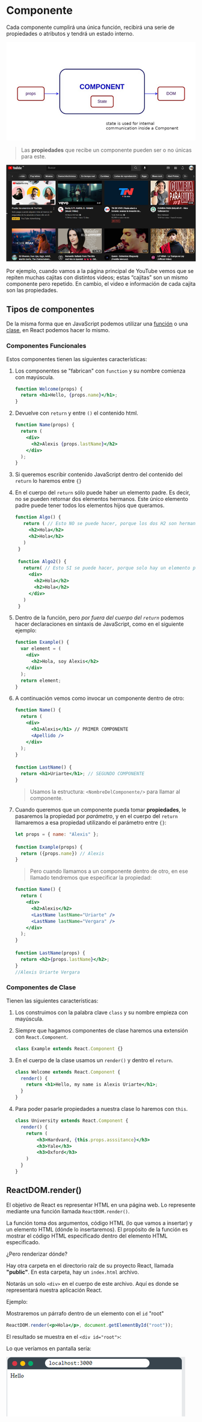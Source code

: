 # Componente

Cada componente cumplirá una única función, recibirá una serie de propiedades o atributos y tendrá un estado interno.

![componente](./Images/componente.png)

> Las **propiedades** que recibe un componente pueden ser o no únicas para este.

![youtube](./Images/youtube.png)

Por ejemplo, cuando vamos a la página principal de YouTube vemos que se repiten muchas cajitas con distintos videos; estas “cajitas” son un mismo componente pero repetido. En cambio, el video e información de cada cajita son las propiedades.

## Tipos de componentes

De la misma forma que en JavaScript podemos utilizar una [función](../../00-Languages/JavaScript/02-INTERMEDIATE/03-Functions.md) o una [clase](../../00-Languages/JavaScript/03-POO/03-Clases.md), en React podemos hacer lo mismo.

### Componentes Funcionales

Estos componentes tienen las siguientes características:

1. Los componentes se "fabrican" con `function` y su nombre comienza con mayúscula.

   ```jsx
   function Welcome(props) {
     return <h1>Hello, {props.name}</h1>;
   }
   ```

2. Devuelve con `return` y entre `()` el contenido html.

   ```jsx
   function Name(props) {
     return (
       <div>
         <h2>Alexis {props.lastName}</h2>
       </div>
     );
   }
   ```

3. Si queremos escribir contenido JavaScript dentro del contenido del `return` lo haremos entre `{}`

4. En el cuerpo del `return` sólo puede haber un elemento padre. Es decir, no se pueden retornar dos elementos hermanos. Este único elemento padre puede tener todos los elementos hijos que queramos.

   ```jsx
   function Algo() {
      return ( // Esto NO se puede hacer, porque los dos H2 son hermanos.
   	    <h2>Hola</h2>
   	    <h2>Hola</h2>
      )
    }

    function Algo2() {
      return( // Esto SI se puede hacer, porque solo hay un elemento padre.
   	    <div>
   		  <h2>Hola</h2>
   		  <h2>Hola</h2>
   	    </div>
      )
    }
   ```

5. Dentro de la función, pero _por fuera del cuerpo del `return`_ podemos hacer declaraciones en sintaxis de JavaScript, como en el siguiente ejemplo:

   ```jsx
   function Example() {
     var element = (
       <div>
         <h2>Hola, soy Alexis</h2>
       </div>
     );
     return element;
   }
   ```

6. A continuación vemos como invocar un componente dentro de otro:

   ```jsx
   function Name() {
     return (
       <div>
         <h1>Alexis</h1> // PRIMER COMPONENTE
         <Apellido />
       </div>
     );
   }

   function LastName() {
     return <h1>Uriarte</h1>; // SEGUNDO COMPONENTE
   }
   ```

   > Usamos la estructura: `<NombreDelComponente/>` para llamar al componente.

7. Cuando queremos que un componente pueda tomar **propiedades**, le pasaremos la propiedad por _parámetro_, y en el cuerpo del `return` llamaremos a esa propiedad utilizando el parámetro entre `{}`:

   ```jsx
   let props = { name: "Alexis" };

   function Example(props) {
     return ({props.name}) // Alexis
   }
   ```

   > Pero cuando llamamos a un componente dentro de otro, en ese llamado tendremos que especificar la propiedad:

   ```jsx
   function Name() {
     return (
       <div>
         <h2>Alexis</h2>
         <LastName lastName="Uriarte" />
         <LastName lastName="Vergara" />
       </div>
     );
   }

   function LastName(props) {
     return <h2>{props.lastName}</h2>;
   }
   //Alexis Uriarte Vergara
   ```

### Componentes de Clase

Tienen las siguientes características:

1. Los construimos con la palabra clave `class` y su nombre empieza con mayúscula.

2. Siempre que hagamos componentes de clase haremos una extensión con `React.Component`.

   ```jsx
   class Example extends React.Component {}
   ```

3. En el cuerpo de la clase usamos un `render()` y dentro el `return`.

   ```jsx
   class Welcome extends React.Component {
     render() {
       return <h1>Hello, my name is Alexis Uriarte</h1>;
     }
   }
   ```

4. Para poder pasarle propiedades a nuestra clase lo haremos con `this`.

   ```jsx
   class University extends React.Component {
     render() {
   	   return (
   		   <h3>Hardvard, {this.props.asssitance}</h3>
   		   <h3>Yale</h3>
   		   <h3>Oxford</h3>
       )
     }
   }
   ```

## ReactDOM.render()

El objetivo de React es representar HTML en una página web. Lo represente mediante una función llamada `ReactDOM.render()`.

La función toma dos argumentos, código HTML (lo que vamos a insertar) y un elemento HTML (dónde lo insertaremos).
El propósito de la función es mostrar el código HTML especificado dentro del elemento HTML especificado.

¿Pero renderizar dónde?

Hay otra carpeta en el directorio raíz de su proyecto React, llamada **"public"**. En esta carpeta, hay un `index.html` archivo.

Notarás un solo `<div>` en el cuerpo de este archivo. Aquí es donde se representará nuestra aplicación React.

Ejemplo:

Mostraremos un párrafo dentro de un elemento con el `id` "root"

```jsx
ReactDOM.render(<p>Hola</p>, document.getElementById("root"));
```

El resultado se muestra en el `<div id="root">`:

<body>
  <div id="root"></div>
</body>

Lo que veríamos en pantalla sería:

![pantalla](./Images/reactDOM.png)

